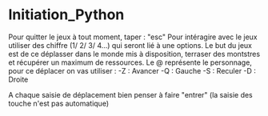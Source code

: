 # Initiation_Python

Pour quitter le jeux à tout moment, taper : "esc"
Pour intéragire avec le jeux utiliser des chiffre (1/ 2/ 3/ 4...) qui seront lié à une options.
Le but du jeux est de ce déplasser dans le monde mis à disposition, terraser des montstres et récupérer un maximum de ressources.
Le @ représente le personnage, pour ce déplacer on vas utiliser :
-Z : Avancer
-Q : Gauche
-S : Reculer
-D : Droite

A chaque saisie de déplacement bien penser à faire "entrer" (la saisie des touche n'est pas automatique)
